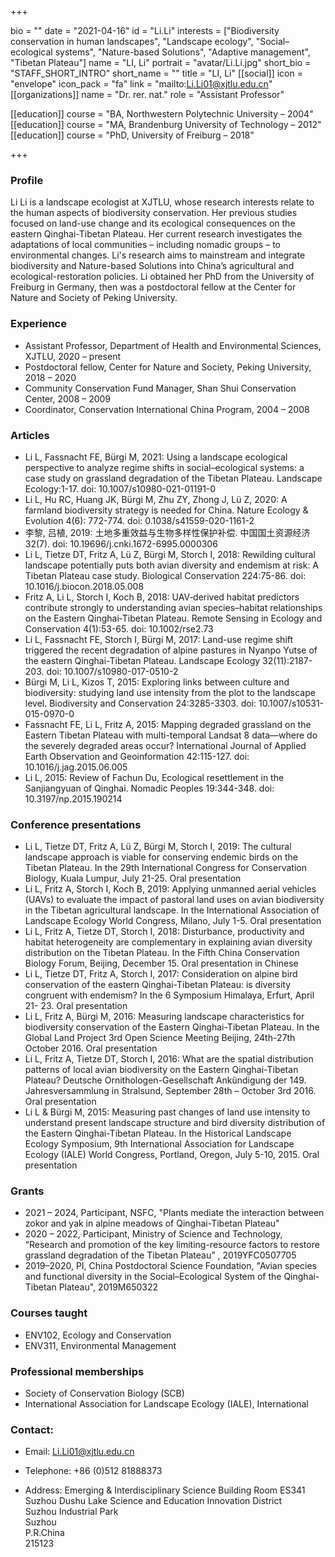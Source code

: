 +++

bio = ""
date = "2021-04-16"
id = "Li.Li"
interests = ["Biodiversity conservation in human landscapes", "Landscape ecology", "Social–ecological systems", "Nature-based Solutions", "Adaptive management", "Tibetan Plateau"]
name = "LI, Li"
portrait = "avatar/Li.Li.jpg"
short_bio = "STAFF_SHORT_INTRO"
short_name = ""
title = "LI, Li"
[[social]]
    icon = "envelope"
    icon_pack = "fa"
    link = "mailto:Li.Li01@xjtlu.edu.cn"
[[organizations]]
    name = "Dr. rer. nat."
    role = "Assistant Professor"

[[education]]
    course = "BA, Northwestern Polytechnic University – 2004"
[[education]]
    course = "MA, Brandenburg University of Technology – 2012"
[[education]]
    course = "PhD, University of Freiburg – 2018"

+++


<!-- Research Team Begins -->


<!-- Research Team Ends -->


<!-- Alumni Begins -->


<!-- Alumni Ends -->


<!-- Teaching Begins -->


<!-- Teaching Ends -->



<!-- XJTLU Profile Begins -->

### Profile

Li Li is a landscape ecologist at XJTLU, whose research interests relate to the human aspects of biodiversity conservation. Her previous studies focused on land-use change and its ecological consequences on the eastern Qinghai-Tibetan Plateau. Her current research investigates the adaptations of local communities – including nomadic groups – to environmental changes. Li's research aims to mainstream and integrate biodiversity and Nature-based Solutions into China’s agricultural and ecological-restoration policies. Li obtained her PhD from the University of Freiburg in Germany, then was a postdoctoral fellow at the Center for Nature and Society of Peking University.<br>

###  Experience

<ul> <li> Assistant Professor, Department of Health and Environmental Sciences, XJTLU, 2020 – present </li><li> Postdoctoral fellow, Center for Nature and Society, Peking University, 2018 – 2020 </li><li> Community Conservation Fund Manager, Shan Shui Conservation Center, 2008 – 2009 </li><li> Coordinator, Conservation International China Program, 2004 – 2008 </li> </ul>

###  Articles

<ul> <li> Li L, Fassnacht FE, Bürgi M, 2021: Using a landscape ecological perspective to analyze regime shifts in social–ecological systems: a case study on grassland degradation of the Tibetan Plateau. Landscape Ecology:1-17. doi: 10.1007/s10980-021-01191-0 </li><li> Li L, Hu RC, Huang JK, Bürgi M, Zhu ZY, Zhong J, Lü Z, 2020: A farmland biodiversity strategy is needed for China. Nature Ecology & Evolution 4(6): 772-774. doi: 0.1038/s41559-020-1161-2 </li><li> 李黎, 吕植, 2019: 土地多重效益与生物多样性保护补偿. 中国国土资源经济32(7). doi: 10.19696/j.cnki.1672-6995.0000306 </li><li> Li L, Tietze DT, Fritz A, Lü Z, Bürgi M, Storch I, 2018: Rewilding cultural landscape potentially puts both avian diversity and endemism at risk: A Tibetan Plateau case study. Biological Conservation 224:75-86. doi: 10.1016/j.biocon.2018.05.008 </li><li> Fritz A, Li L, Storch I, Koch B, 2018: UAV‐derived habitat predictors contribute strongly to understanding avian species–habitat relationships on the Eastern Qinghai‐Tibetan Plateau. Remote Sensing in Ecology and Conservation 4(1):53-65. doi: 10.1002/rse2.73 </li><li> Li L, Fassnacht FE, Storch I, Bürgi M, 2017: Land-use regime shift triggered the recent degradation of alpine pastures in Nyanpo Yutse of the eastern Qinghai-Tibetan Plateau. Landscape Ecology 32(11):2187-203. doi: 10.1007/s10980-017-0510-2 </li><li> Bürgi M, Li L, Kizos T, 2015: Exploring links between culture and biodiversity: studying land use intensity from the plot to the landscape level. Biodiversity and Conservation 24:3285-3303. doi: 10.1007/s10531-015-0970-0 </li><li> Fassnacht FE, Li L, Fritz A, 2015: Mapping degraded grassland on the Eastern Tibetan Plateau with multi-temporal Landsat 8 data—where do the severely degraded areas occur? International Journal of Applied Earth Observation and Geoinformation 42:115-127. doi: 10.1016/j.jag.2015.06.005 </li><li> Li L, 2015: Review of Fachun Du, Ecological resettlement in the Sanjiangyuan of Qinghai. Nomadic Peoples 19:344-348. doi: 10.3197/np.2015.190214 </li> </ul>

###  Conference presentations

<ul> <li> Li L, Tietze DT, Fritz A, Lü Z, Bürgi M, Storch I, 2019: The cultural landscape approach is viable for conserving endemic birds on the Tibetan Plateau. In the 29th International Congress for Conservation Biology, Kuala Lumpur, July 21-25. Oral presentation </li><li> Li L, Fritz A, Storch I, Koch B, 2019: Applying unmanned aerial vehicles (UAVs) to evaluate the impact of pastoral land uses on avian biodiversity in the Tibetan agricultural landscape. In the International Association of Landscape Ecology World Congress, Milano, July 1-5. Oral presentation </li><li> Li L, Fritz A, Tietze DT, Storch I, 2018: Disturbance, productivity and habitat heterogeneity are complementary in explaining avian diversity distribution on the Tibetan Plateau. In the Fifth China Conservation Biology Forum, Beijing, December 15. Oral presentation in Chinese </li><li> Li L, Tietze DT, Fritz A, Storch I, 2017: Consideration on alpine bird conservation of the eastern Qinghai-Tibetan Plateau: is diversity congruent with endemism? In the 6 Symposium Himalaya, Erfurt, April 21- 23. Oral presentation </li><li> Li L, Fritz A, Bürgi M, 2016: Measuring landscape characteristics for biodiversity conservation of the Eastern Qinghai-Tibetan Plateau. In the Global Land Project 3rd Open Science Meeting Beijing, 24th-27th October 2016. Oral presentation </li><li> Li L, Fritz A, Tietze DT, Storch I, 2016: What are the spatial distribution patterns of local avian biodiversity on the Eastern Qinghai-Tibetan Plateau? Deutsche Ornithologen-Gesellschaft Ankündigung der 149. Jahresversammlung in Stralsund, September 28th – October 3rd 2016. Oral presentation </li><li> Li L & Bürgi M, 2015: Measuring past changes of land use intensity to understand present landscape structure and bird diversity distribution of the Eastern Qinghai-Tibetan Plateau. In the Historical Landscape Ecology Symposium, 9th International Association for Landscape Ecology (IALE) World Congress, Portland, Oregon, July 5-10, 2015. Oral presentation </li> </ul>

###  Grants

<ul> <li> 2021 – 2024, Participant, NSFC, "Plants mediate the interaction between zokor and yak in alpine meadows of Qinghai-Tibetan Plateau" </li><li> 2020 – 2022, Participant, Ministry of Science and Technology, “Research and promotion of the key limiting-resource factors to restore grassland degradation of the Tibetan Plateau” , 2019YFC0507705 </li><li> 2019–2020, PI, China Postdoctoral Science Foundation, "Avian species and functional diversity in the Social–Ecological System of the Qinghai-Tibetan Plateau", 2019M650322 </li> </ul>

###  Courses taught

<ul> <li> ENV102, Ecology and Conservation </li><li> ENV311, Environmental Management </li> </ul>

###  Professional memberships

<ul> <li> Society of Conservation Biology (SCB) </li><li> International Association for Landscape Ecology (IALE), International </li> </ul>


### Contact:

 - Email: Li.Li01@xjtlu.edu.cn

 - Telephone: +86 (0)512 81888373

 - Address: Emerging & Interdisciplinary Science Building Room ES341<br> Suzhou Dushu Lake Science and Education Innovation District <br> Suzhou Industrial Park <br> Suzhou <br> P.R.China<br> 215123<br><br>


<!-- XJTLU Profile Ends -->


